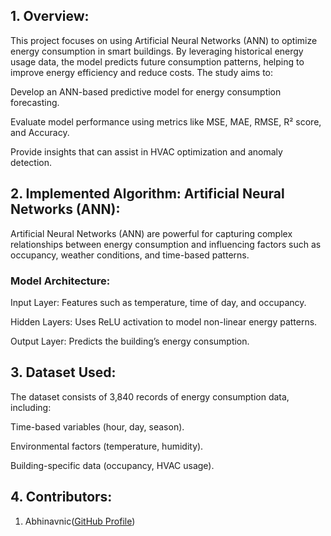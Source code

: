 ## __1. Overview:__
   
   This project focuses on using Artificial Neural Networks (ANN) to optimize energy consumption in smart buildings. By leveraging historical energy usage data, the model predicts future consumption patterns, helping to improve energy efficiency and reduce costs.
   The study aims to:

   Develop an ANN-based predictive model for energy consumption forecasting.

   Evaluate model performance using metrics like MSE, MAE, RMSE, R² score, and Accuracy.

   Provide insights that can assist in HVAC optimization and anomaly detection.

## __2. Implemented Algorithm: Artificial Neural Networks (ANN):__

   Artificial Neural Networks (ANN) are powerful for capturing complex relationships between energy consumption and influencing factors such as occupancy, weather conditions, and time-based patterns.

   ### Model Architecture:

   Input Layer: Features such as temperature, time of day, and occupancy.

   Hidden Layers: Uses ReLU activation to model non-linear energy patterns.

   Output Layer: Predicts the building’s energy consumption.

## __3. Dataset Used:__
   
   The dataset consists of 3,840 records of energy consumption data, including:

   Time-based variables (hour, day, season).

   Environmental factors (temperature, humidity).

   Building-specific data (occupancy, HVAC usage).

## __4. Contributors:__

   1. Abhinavnic([GitHub Profile](https://pages.github.com/))
   
